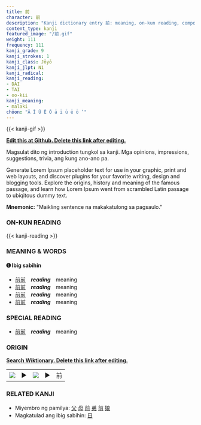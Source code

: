 ```yaml
---
title: 前
character: 前
description: "Kanji dictionary entry 前: meaning, on-kun reading, compounds, origin, related kanji"
content_type: kanji
featured_image: "/前.gif"
weight: 111
frequency: 111
kanji_grade: 9
kanji_strokes: 1
kanji_class: Jōyō
kanji_jlpt: N1
kanji_radical: 
kanji_reading: 
- DAI
- TAI
- oo-kii
kanji_meaning:
- malaki
chōon: "Ā Ī Ū Ē Ō ā ī ū ē ō ’"
---
```

[//]: # (Don't edit the line below. Kanji animated GIF code is automatically generated.)
{{< kanji-gif >}}

[//]: # (Edit below this line.)

**[Edit this at Github. Delete this link after editing.](https://github.com/tim0g/tim/tree/main/content/kanji/前/index.md)**

Magsulat dito ng introduction tungkol sa kanji. Mga opinions, impressions, suggestions, trivia, ang kung ano-ano pa.

Generate Lorem Ipsum placeholder text for use in your graphic, print and web layouts, and discover plugins for your favorite writing, design and blogging tools. Explore the origins, history and meaning of the famous passage, and learn how Lorem Ipsum went from scrambled Latin passage to ubiqitous dummy text.
 
**Mnemonic:** "Maikling sentence na makakatulong sa pagsaulo."

### ON-KUN READING

[//]: # (Don't edit the line below. ON-KUN READING code is automatically generated.)
{{< kanji-reading >}}

### MEANING & WORDS

#### ➊ **Ibig sabihin**
  - [前](../前)[前](../前)　***reading***　meaning
  - [前](../前)[前](../前)　***reading***　meaning
  - [前](../前)[前](../前)　***reading***　meaning
  - [前](../前)[前](../前)　***reading***　meaning

### SPECIAL READING
  - [前](../前)[前](../前)　***reading***　meaning

### ORIGIN

**[Search Wiktionary. Delete this link after editing.](https://wiktionary.org/wiki/前)**
<table class="kanji-table"><tr><td>
<img src="60px-前-bronze.svg.png">
</td><td>▶</td><td>
<img src="60px-前-oracle.svg.png">
</td><td>▶</td>
<td class="kanji-origin">前</td>
</tr></table>

### RELATED KANJI
- Miyembro ng pamilya: [父](../父) [母](../母) [前](../前) [弟](../弟) [前](../前) [娘](../娘)
- Magkatulad ang ibig sabihin: [日](../日)
